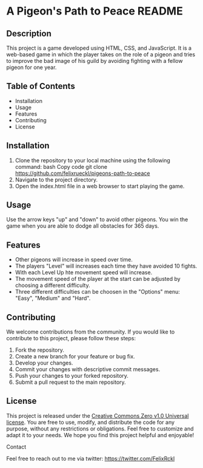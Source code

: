 # A Pigeon's Path to Peace README

## Description

This project is a game developed using HTML, CSS, and JavaScript. It is a web-based game in which the player takes on the role of a pigeon and tries to improve the bad image of his guild by avoiding fighting with a fellow pigeon for one year.

## Table of Contents

- Installation
- Usage
- Features
- Contributing
- License

## Installation

1. Clone the repository to your local machine using the following command:
   bash
   Copy code
   git clone https://github.com/felixrueckl/pigeons-path-to-peace
2. Navigate to the project directory.
3. Open the index.html file in a web browser to start playing the game.

## Usage

Use the arrow keys "up" and "down" to avoid other pigeons.
You win the game when you are able to dodge all obstacles for 365 days.

## Features

- Other pigeons will increase in speed over time.
- The players "Level" will increases each time they have avoided 10 fights.
- With each Level Up hte movement speed will increase.
- The movement speed of the player at the start can be adjusted by choosing a different difficulty.
- Three different difficulties can be choosen in the "Options" menu: "Easy", "Medium" and "Hard".

## Contributing

We welcome contributions from the community. If you would like to contribute to this project, please follow these steps:

1. Fork the repository.
2. Create a new branch for your feature or bug fix.
3. Develop your changes.
4. Commit your changes with descriptive commit messages.
5. Push your changes to your forked repository.
6. Submit a pull request to the main repository.

## License

This project is released under the [Creative Commons Zero v1.0 Universal license](https://creativecommons.org/publicdomain/zero/1.0/). You are free to use, modify, and distribute the code for any purpose, without any restrictions or obligations. Feel free to customize and adapt it to your needs. We hope you find this project helpful and enjoyable!

Contact

Feel free to reach out to me via twitter:
https://twitter.com/FelixRckl
